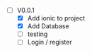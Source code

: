 - [ ] V0.0.1
    - [x] Add ionic to project
    - [x] Add Database
    - [ ] testing
    - [ ] Login / register